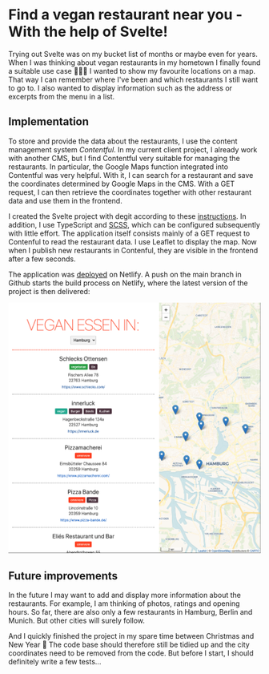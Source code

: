 # Find a vegan restaurant near you - With the help of Svelte!

Trying out Svelte was on my bucket list of months or maybe even for years.
When I was thinking about vegan restaurants in my hometown I finally found 
a suitable use case 🍔🍟🍕
I wanted to show my favourite locations on a map.
That way I can remember where I've been and which restaurants I still want to go to. 
I also wanted to display information such as the address or excerpts from the menu in a list.

## Implementation

To store and provide the data about the restaurants, I use the content management system *Contentful*. 
In my current client project, I already work with another CMS, but I find Contentful very suitable for managing the restaurants.
In particular, the Google Maps function integrated into Contentful was very helpful.
With it, I can search for a restaurant and save the coordinates determined by Google Maps in the CMS.
With a GET request, I can then retrieve the coordinates together with other restaurant data and use them in the frontend.

I created the Svelte project with degit according to these [instructions](https://svelte.dev/blog/svelte-for-new-developers).
In addition, I use TypeScript and [SCSS](https://linguinecode.com/post/add-sass-svelte-js), which can be configured subsequently with little effort.
The application itself consists mainly of a GET request to Contenful to read the restaurant data.
I use Leaflet to display the map. 
Now when I publish new restaurants in Contenful, they are visible in the frontend after a few seconds. 

The application was [deployed](https://vgnmap.netlify.app/) on Netlify.
A push on the main branch in Github starts the build process on Netlify, where the latest version of the project is then delivered:

![Screenshot of vgnmap](vgnmap.png "vgnmap")

## Future improvements

In the future I may want to add and display more information about the restaurants.
For example, I am thinking of photos, ratings and opening hours.
So far, there are also only a few restaurants in Hamburg, Berlin and Munich. But other cities will surely follow.

And I quickly finished the project in my spare time between Christmas and New Year 🙈
The code base should therefore still be tidied up and the city coordinates need to be removed from the code.
But before I start, I should definitely write a few tests...
